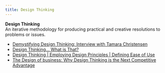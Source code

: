```yaml
---
title: Design Thinking
---
```

**Design Thinking**  
An iterative methodology for producing practical and creative resolutions to problems or issues.
*   [Demystifying Design Thinking: Interview with Tamara Christensen](view-source:http://thinkjarcollective.com/interviews/demystifying-design-thinking-interview-tamara-christensen/)  
*   [Design Thinking... What is That?](http://www.fastcompany.com/resources/design/dziersk/design-thinking-083107.html)  
*   [Design Thinking | Employing Design Principles | Defining Ease of Use](http://www.uxmatters.com/mt/archives/2011/01/design-thinking-employing-design-principles-defining-ease-of-use.php)  
*   [The Design of business: Why Design Thinking is the Next Competitive Advantage](http://net.tutsplus.com/articles/general/three-steps-to-fostering-a-user-centered-design-culture/)
